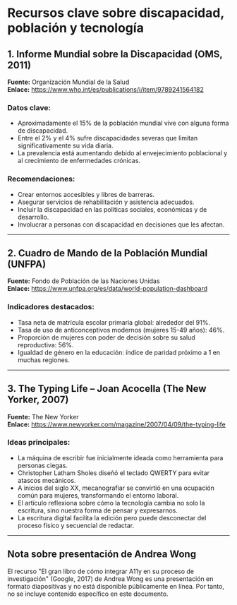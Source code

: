 # Recursos clave sobre discapacidad, población y tecnología

## 1. Informe Mundial sobre la Discapacidad (OMS, 2011)

**Fuente:** Organización Mundial de la Salud  
**Enlace:** https://www.who.int/es/publications/i/item/9789241564182

### Datos clave:
- Aproximadamente el 15% de la población mundial vive con alguna forma de discapacidad.
- Entre el 2% y el 4% sufre discapacidades severas que limitan significativamente su vida diaria.
- La prevalencia está aumentando debido al envejecimiento poblacional y al crecimiento de enfermedades crónicas.

### Recomendaciones:
- Crear entornos accesibles y libres de barreras.
- Asegurar servicios de rehabilitación y asistencia adecuados.
- Incluir la discapacidad en las políticas sociales, económicas y de desarrollo.
- Involucrar a personas con discapacidad en decisiones que les afectan.

---

## 2. Cuadro de Mando de la Población Mundial (UNFPA)

**Fuente:** Fondo de Población de las Naciones Unidas  
**Enlace:** https://www.unfpa.org/es/data/world-population-dashboard

### Indicadores destacados:
- Tasa neta de matrícula escolar primaria global: alrededor del 91%.
- Tasa de uso de anticonceptivos modernos (mujeres 15-49 años): 46%.
- Proporción de mujeres con poder de decisión sobre su salud reproductiva: 56%.
- Igualdad de género en la educación: índice de paridad próximo a 1 en muchas regiones.

---

## 3. The Typing Life – Joan Acocella (The New Yorker, 2007)

**Fuente:** The New Yorker  
**Enlace:** https://www.newyorker.com/magazine/2007/04/09/the-typing-life

### Ideas principales:
- La máquina de escribir fue inicialmente ideada como herramienta para personas ciegas.
- Christopher Latham Sholes diseñó el teclado QWERTY para evitar atascos mecánicos.
- A inicios del siglo XX, mecanografiar se convirtió en una ocupación común para mujeres, transformando el entorno laboral.
- El artículo reflexiona sobre cómo la tecnología cambia no solo la escritura, sino nuestra forma de pensar y expresarnos.
- La escritura digital facilita la edición pero puede desconectar del proceso físico y secuencial de redactar.

---

## Nota sobre presentación de Andrea Wong

El recurso "El gran libro de cómo integrar A11y en su proceso de investigación" (Google, 2017) de Andrea Wong es una presentación en formato diapositivas y no está disponible públicamente en línea. Por tanto, no se incluye contenido específico en este documento.

